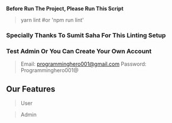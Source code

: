 **Before Run The Project, Please Run This Script**

> yarn lint #or 'npm run lint'

### Specially Thanks To **Sumit Saha** For This Linting Setup

### Test Admin Or You Can Create Your Own Account

> Email: programminghero001@gmail.com Password: Programminghero001@

## Our Features

> User

> Admin
